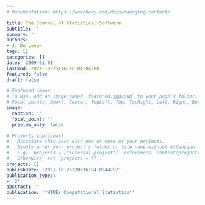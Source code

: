 ```yaml
---
# Documentation: https://wowchemy.com/docs/managing-content/

title: The Journal of Statistical Software
subtitle: ''
summary: ''
authors:
- J. De Leeuw
tags: []
categories: []
date: '2009-01-01'
lastmod: 2021-10-25T16:16:04-04:00
featured: false
draft: false

# Featured image
# To use, add an image named `featured.jpg/png` to your page's folder.
# Focal points: Smart, Center, TopLeft, Top, TopRight, Left, Right, BottomLeft, Bottom, BottomRight.
image:
  caption: ''
  focal_point: ''
  preview_only: false

# Projects (optional).
#   Associate this post with one or more of your projects.
#   Simply enter your project's folder or file name without extension.
#   E.g. `projects = ["internal-project"]` references `content/project/deep-learning/index.md`.
#   Otherwise, set `projects = []`.
projects: []
publishDate: '2021-10-25T20:16:04.094429Z'
publication_types:
- '2'
abstract: ''
publication: '*WIREs Computational Statistics*'
---
```

